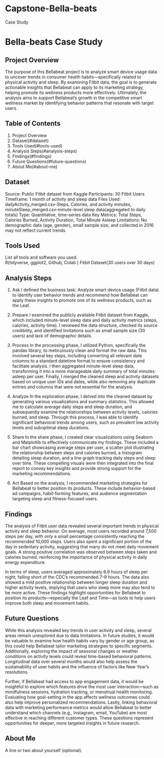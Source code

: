 # Capstone-Bella-beats
Case Study 
# Bella-beats Case Study


## Project Overview
The purpose of this Bellabeat project is to analyze smart device usage data to uncover trends in consumer health habits—specifically related to physical activity and sleep. By examining Fitbit data, the goal is to generate actionable insights that Bellabeat can apply to its marketing strategy, helping promote its wellness products more effectively. Ultimately, the analysis aims to support Bellabeat’s growth in the competitive smart wellness market by identifying behavior patterns that resonate with target users. 


## Table of Contents
1. Project Overview
2. Dataset(#dataset)
3. Tools Used(#tools-used)
4. Analysis Steps(#analysis-steps)
5. Findings(#findings)
6. Future Questions(#future-questions)
7. About Me(#about-me)

## Dataset
Source: Public Fitbit dataset from Kaggle
Participants: 30 Fitbit Users
Timeframe: 1 month of activity and sleep data
Files Used: dailyActivity_merged.csv-Steps, Calories, and activity minutes, minuteSleep_merged.csv-minute-level sleep data(aggregated to daily totals)
Type: Quantitative, time-series data
Key Metrics: Total Steps, Calories Burned, Activity Duration, Total Minute Asleep
Limitations: No demographic data (age, gender), small sample size, and collected in 2016 may not reflect current trends


 

## Tools Used
List all tools and software you used.  
R(tidyverse, ggplot2, Github, Colab )
Fitbit Dataset(30 users over 30 days)

## Analysis Steps

1. Ask
I defined the business task: Analyze smart device usage (Fitbit data) to identify user behavior trends and recommend how Bellabeat can apply these insights to promote one of its wellness products, such as the Leaf.

2. Prepare
I examined the publicly available Fitbit dataset from Kaggle, which included minute-level sleep data and daily activity metrics (steps, calories, activity time). I reviewed the data structure, checked its source credibility, and identified limitations such as small sample size (30 users) and lack of demographic details.

3. Process
In the processing phase, I utilized Python, specifically the pandas library, to meticulously clean and format the raw data. This involved several key steps, including converting all relevant date columns to a standard datetime format to ensure consistency and facilitate analysis. I then aggregated minute-level sleep data, transforming it into a more manageable daily summary of total minutes asleep per user. Finally, I merged the cleaned sleep and activity datasets based on unique user IDs and dates, while also removing any duplicate entries and columns that were not essential for the analysis.

4. Analyze
In the exploration phase, I delved into the cleaned dataset by generating various visualizations and summary statistics. This allowed me to calculate average daily steps and sleep duration, and subsequently examine the relationships between activity levels, calories burned, and sleep. Through this process, I was able to identify significant behavioral trends among users, such as prevalent low activity levels and suboptimal sleep durations.

5. Share
In the share phase, I created clear visualizations using Seaborn and Matplotlib to effectively communicate my findings. These included a bar chart showcasing average steps per user, a scatter plot illustrating the relationship between steps and calories burned, a histogram detailing sleep duration, and a line graph tracking daily steps and sleep over time. These compelling visuals were then integrated into the final report to convey key insights and provide strong support for the marketing recommendations.

6. Act
Based on the analysis, I recommended marketing strategies for Bellabeat to better position its products. These include behavior-based ad campaigns, habit-forming features, and audience segmentation targeting sleep and fitness-focused users.



## Findings
The analysis of Fitbit user data revealed several important trends in physical activity and sleep behavior. On average, most users recorded around 7,500 steps per day, with only a small percentage consistently reaching the recommended 10,000 steps. Users also spent a significant portion of the day in sedentary activity, suggesting that many do not meet daily movement goals. A strong positive correlation was observed between steps taken and calories burned, reinforcing the importance of physical activity in daily energy expenditure.

In terms of sleep, users averaged approximately 6.9 hours of sleep per night, falling short of the CDC’s recommended 7–9 hours. The data also showed a mild positive relationship between longer sleep duration and higher activity levels, implying that users who sleep more may also tend to be more active. These findings highlight opportunities for Bellabeat to position its products—especially the Leaf and Time—as tools to help users improve both sleep and movement habits.

## Future Questions
While this analysis revealed key trends in user activity and sleep, several areas remain unexplored due to data limitations. In future studies, it would be valuable to examine how health habits vary by gender or age group, as this could help Bellabeat tailor marketing strategies to specific segments. Additionally, exploring the impact of seasonal changes or weather conditions on activity levels could reveal time-based behavioral patterns. Longitudinal data over several months would also help assess the sustainability of user habits and the influence of factors like New Year’s resolutions.

Further, if Bellabeat had access to app engagement data, it would be insightful to explore which features drive the most user interaction—such as mindfulness sessions, hydration tracking, or menstrual health monitoring. Evaluating how goal-setting in the app affects wellness outcomes could also help improve personalized recommendations. Lastly, linking behavioral data with marketing performance metrics would allow Bellabeat to better understand which channels (e.g., Instagram, email, YouTube) are most effective in reaching different customer types. These questions represent opportunities for deeper, more targeted insights in future research.

## About Me
A line or two about yourself (optional).


